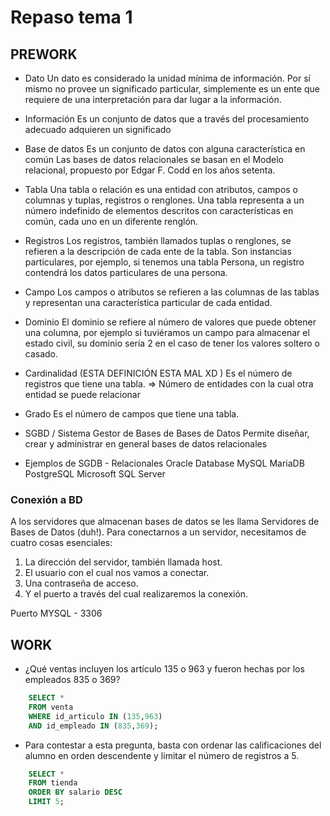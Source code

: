 # Repaso tema 1


## PREWORK 

- Dato 
Un dato es considerado la unidad mínima de información. 
Por sí mismo no provee un significado particular, simplemente es un ente que requiere de una interpretación para dar lugar a la información.


- Información 
Es un conjunto de datos que a través del procesamiento adecuado adquieren un significado


- Base de datos 
Es un conjunto de datos con alguna característica en común
Las bases de datos relacionales se basan en el Modelo relacional, propuesto por Edgar F. Codd en los años setenta. 


- Tabla 
Una tabla o relación es una entidad con atributos, campos o columnas y tuplas, registros o renglones. 
Una tabla representa a un número indefinido de elementos descritos con características en común, cada uno en un diferente renglón.

- Registros 
Los registros, también llamados tuplas o renglones, se refieren a la descripción de cada ente de la tabla. Son instancias particulares, por ejemplo, si tenemos una tabla Persona, un registro contendrá los datos particulares de una persona.

- Campo 
Los campos o atributos se refieren a las columnas de las tablas y representan una característica particular de cada entidad.



- Dominio 
El dominio se refiere al número de valores que puede obtener una columna, por ejemplo si tuviéramos un campo para almacenar el estado civil, su dominio sería 2 en el caso de tener los valores soltero o casado.

- Cardinalidad (ESTA DEFINICIÓN ESTA MAL XD )
Es el número de registros que tiene una tabla.
=> Número de entidades con la cual otra entidad se puede relacionar 

- Grado 
Es el número de campos que tiene una tabla.

- SGBD / Sistema Gestor de Bases de Bases de Datos
Permite diseñar, crear y administrar en general bases de datos relacionales


- Ejemplos de SGDB  - Relacionales
    Oracle Database
    MySQL
    MariaDB
    PostgreSQL
    Microsoft SQL Server


### Conexión a BD 

A los servidores que almacenan bases de datos se les llama Servidores de Bases de Datos (duh!). Para conectarnos a un servidor, necesitamos de cuatro cosas esenciales:

1. La dirección del servidor, también llamada host.
2. El usuario con el cual nos vamos a conectar.
3. Una contraseña de acceso.
4. Y el puerto a través del cual realizaremos la conexión.

Puerto MYSQL - 3306


## WORK

- ¿Qué ventas incluyen los artículo 135 o 963 y fueron hechas por los empleados 835 o 369?

```sql 
    SELECT *
    FROM venta
    WHERE id_articulo IN (135,963)
    AND id_empleado IN (835,369);
```

- Para contestar a esta pregunta, basta con ordenar las calificaciones del alumno en orden descendente y limitar el número de registros a 5.

```sql 
    SELECT *
    FROM tienda
    ORDER BY salario DESC
    LIMIT 5;
```





